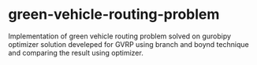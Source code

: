 # green-vehicle-routing-problem
Implementation of green vehicle routing problem solved on gurobipy optimizer 
solution develeped for GVRP using branch and boynd technique and  comparing 
the result using optimizer.
